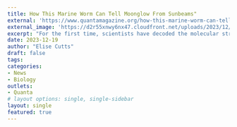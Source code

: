 ```yaml
---
title: How This Marine Worm Can Tell Moonglow From Sunbeams"
external: 'https://www.quantamagazine.org/how-this-marine-worm-can-tell-moonglow-from-sunbeams-20231219/'
external_image: 'https://d2r55xnwy6nx47.cloudfront.net/uploads/2023/12/MoonbeamProtein-by-Arne-Nygren-Institutionen-for-marina-vetenskaper-GoteborgsUniversitet-Lede-scaled.webp'
excerpt: "For the first time, scientists have decoded the molecular structure of a protein that helps to sync a biological clock to the phases of the moon."
date: 2023-12-19
author: "Elise Cutts"
draft: false
tags:
categories:
- News
- Biology
outlets:
- Quanta
# layout options: single, single-sidebar
layout: single
featured: true
---
```


